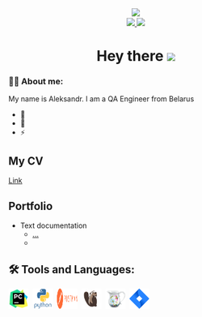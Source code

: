 <div id="header" align="Center">
  <img src="https://media.giphy.com/media/LWJ7cKyiWPCnVyuAhT/giphy.gif" width="100"/>
  </div>

  <div id="badges" align="center">

  <a href="https://t.me/cvetfrom">
  <img src="https://img.shields.io/badge/Telegram-blue?logo=Telegram&logoColor=white&style=for-the-badge"/>
  </a>
  <a href ="linkedin.com/in/aliaksandr-tsviatkou-593031282">
  <img src="https://img.shields.io/badge/LinkedIn-blue?logo=linkedin&logoColor=white&style=for-the-badge"/>
  </a> 
</div>

<div align="center">
<h1>
Hey there
  <img src="https://media.giphy.com/media/hvRJCLFzcasrR4ia7z/giphy.gif" width="30px"/>
</h1>
</div>

### :man_technologist: About me:
My name is Aleksandr. I am a QA Engineer from Belarus

- :telescope:
- :seedling:
- :zap:

## My CV
[Link](https://...)

## Portfolio
- Text documentation
  - [...](link)
  - 

## :hammer_and_wrench: Tools and Languages:
<div>
  <img src="https://github.com/devicons/devicon/blob/master/icons/pycharm/pycharm-original.svg" title="PyCharm" alt="PyCharm" width="40" height="40"/>&nbsp;
    <img src="https://github.com/devicons/devicon/blob/master/icons/python/python-original-wordmark.svg" title="Python" alt="Pyton" width="40" height="40"/>&nbsp;
<img src="https://github.com/goranvasic/svg-logos/blob/main/postman-logo.svg" title="Postman" alt="Postman" width="40" height="40"/>&nbsp;
<img src="https://github.com/qajenna/qajenna/blob/main/icons/DBeaver.png" title="DB" alt="DB" width="40" height="40"/>&nbsp;
<img src="https://github.com/qajenna/qajenna/blob/main/icons/Charles.png" title="Charles" alt="Charles" width="40" height="40"/>&nbsp
<img src="https://github.com/qajenna/qajenna/blob/main/icons/Jira.png" title="Jira" alt="Jira" width="40" height="40"/>&nbsp
</div>




